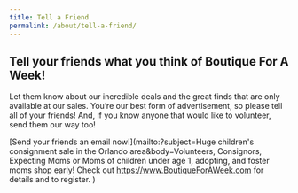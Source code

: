 ```yaml
---
title: Tell a Friend
permalink: /about/tell-a-friend/
---
```


## Tell your friends what you think of Boutique For A Week!

Let them know about our incredible deals and the great finds that are only available at our sales. You’re our best form of advertisement, so please tell all of your friends! And, if you know anyone that would like to volunteer, send them our way too!

[Send your friends an email now!](mailto:?subject=Huge children's consignment sale in the Orlando area&body=Volunteers, Consignors, Expecting Moms or Moms of children under age 1, adopting, and foster moms shop early! Check out https://www.BoutiqueForAWeek.com for details and to register. )
